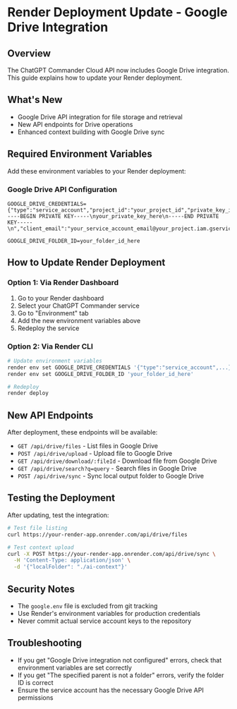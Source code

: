 # Render Deployment Update - Google Drive Integration

## Overview
The ChatGPT Commander Cloud API now includes Google Drive integration. This guide explains how to update your Render deployment.

## What's New
- Google Drive API integration for file storage and retrieval
- New API endpoints for Drive operations
- Enhanced context building with Google Drive sync

## Required Environment Variables

Add these environment variables to your Render deployment:

### Google Drive API Configuration
```
GOOGLE_DRIVE_CREDENTIALS={"type":"service_account","project_id":"your_project_id","private_key_id":"your_private_key_id","private_key":"-----BEGIN PRIVATE KEY-----\nyour_private_key_here\n-----END PRIVATE KEY-----\n","client_email":"your_service_account_email@your_project.iam.gserviceaccount.com","client_id":"your_client_id","auth_uri":"https://accounts.google.com/o/oauth2/auth","token_uri":"https://oauth2.googleapis.com/token","auth_provider_x509_cert_url":"https://www.googleapis.com/oauth2/v1/certs","client_x509_cert_url":"https://www.googleapis.com/robot/v1/metadata/x509/your_service_account_email%40your_project.iam.gserviceaccount.com","universe_domain":"googleapis.com"}

GOOGLE_DRIVE_FOLDER_ID=your_folder_id_here
```

## How to Update Render Deployment

### Option 1: Via Render Dashboard
1. Go to your Render dashboard
2. Select your ChatGPT Commander service
3. Go to "Environment" tab
4. Add the new environment variables above
5. Redeploy the service

### Option 2: Via Render CLI
```bash
# Update environment variables
render env set GOOGLE_DRIVE_CREDENTIALS '{"type":"service_account",...}'
render env set GOOGLE_DRIVE_FOLDER_ID 'your_folder_id_here'

# Redeploy
render deploy
```

## New API Endpoints

After deployment, these endpoints will be available:

- `GET /api/drive/files` - List files in Google Drive
- `POST /api/drive/upload` - Upload file to Google Drive
- `GET /api/drive/download/:fileId` - Download file from Google Drive
- `GET /api/drive/search?q=query` - Search files in Google Drive
- `POST /api/drive/sync` - Sync local output folder to Google Drive

## Testing the Deployment

After updating, test the integration:

```bash
# Test file listing
curl https://your-render-app.onrender.com/api/drive/files

# Test context upload
curl -X POST https://your-render-app.onrender.com/api/drive/sync \
  -H 'Content-Type: application/json' \
  -d '{"localFolder": "./ai-context"}'
```

## Security Notes
- The `google.env` file is excluded from git tracking
- Use Render's environment variables for production credentials
- Never commit actual service account keys to the repository

## Troubleshooting
- If you get "Google Drive integration not configured" errors, check that environment variables are set correctly
- If you get "The specified parent is not a folder" errors, verify the folder ID is correct
- Ensure the service account has the necessary Google Drive API permissions 
